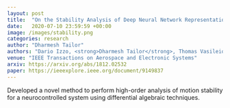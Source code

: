 ```yaml
---
layout: post
title:  "On the Stability Analysis of Deep Neural Network Representations of an Optimal State-Feedback"
date:   2020-07-10 23:59:59 +00:00
image: /images/stability.png
categories: research
author: "Dharmesh Tailor"
authors: "Dario Izzo, <strong>Dharmesh Tailor</strong>, Thomas Vasileiou"
venue: "IEEE Transactions on Aerospace and Electronic Systems"
arxiv: https://arxiv.org/abs/1812.02532
paper: https://ieeexplore.ieee.org/document/9149837
---
```


Developed a novel method to perform high-order analysis of motion stability for a neurocontrolled system using differential algebraic techniques.